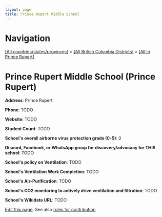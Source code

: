 ```yaml
---
layout: page
title: Prince Rupert Middle School
---
```

# Navigation

[[All countries/states/provinces]](../../..) > [[All British Columbia Districts]](../..) > [[All In Prince Rupert]](..)

# Prince Rupert Middle School (Prince Rupert)

**Address**: Prince Rupert

**Phone**: TODO

**Website**: TODO

**Student Count**: TODO

**School's overall airborne virus protection grade (0-5)**: 0

**Discord, Facebook, or WhatsApp group for discovery/advocacy for THIS school**: TODO

**School's policy on Ventilation**: TODO

**School's Ventilation Work Completion**: TODO

**School's Air-Purification**: TODO

**School's CO2 monitoring to actively drive ventilation and filtration**: TODO

**School's Wikidata URL**: TODO


[Edit this page](https://github.com/ventilate-schools/BC/edit/main/./Prince_Rupert/Prince_Rupert_Middle_School.md). See also [rules for contribution](../../../contribution-rules/)
